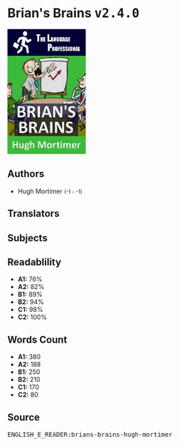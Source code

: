 # Brian's Brains <kbd>v2.4.0</kbd>

![](./cover.medium.jpg "")

## Authors


 - Hugh Mortimer <small>(-1 - -1)</small>

## Translators



## Subjects



## Readablility


 - **A1:** 76%
 - **A2:** 82%
 - **B1:** 89%
 - **B2:** 94%
 - **C1:** 98%
 - **C2:** 100%

## Words Count


 - **A1:** 380
 - **A2:** 188
 - **B1:** 250
 - **B2:** 210
 - **C1:** 170
 - **C2:** 80

## Source


<kbd>ENGLISH_E_READER:brians-brains-hugh-mortimer</kbd>
